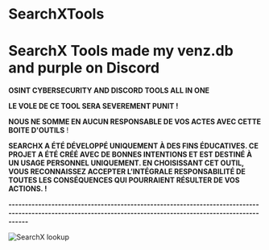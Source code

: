 # SearchXTools
# SearchX Tools made my venz.db and purple on Discord

**OSINT CYBERSECURITY AND DISCORD TOOLS ALL IN ONE**

**LE VOLE DE CE TOOL SERA SEVEREMENT PUNIT !**

**NOUS NE SOMME EN AUCUN RESPONSABLE DE VOS ACTES AVEC CETTE BOITE D'OUTILS** !

**SEARCHX A ÉTÉ DÉVELOPPÉ UNIQUEMENT À DES FINS ÉDUCATIVES. CE PROJET A ÉTÉ CRÉÉ AVEC DE BONNES INTENTIONS ET EST DESTINÉ À UN USAGE PERSONNEL UNIQUEMENT. EN CHOISISSANT CET OUTIL, VOUS RECONNAISSEZ ACCEPTER L’INTÉGRALE RESPONSABILITÉ DE TOUTES LES CONSÉQUENCES QUI POURRAIENT RÉSULTER DE VOS ACTIONS.
 !**

**--------------------------------------------------------------------------------------------------------------------------------------------------------------**


![SearchX lookup](https://github.com/user-attachments/assets/a19750f6-3b98-4ec9-8c0b-ef0d78ef7975)

